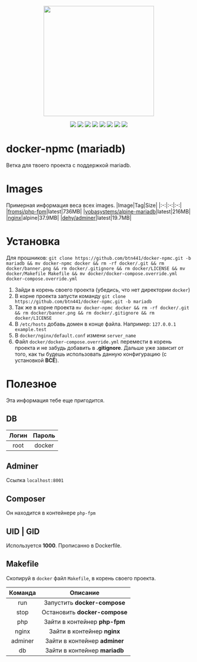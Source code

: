 <p align="center">
  <img src="https://raw.githubusercontent.com/btn441/docker-npmc/mariadb/banner.png" width="300"/>
</p>
<p align="center">
  <a href="https://rocketfirm.com"><img src="https://img.shields.io/badge/rocketfirm-site-red"/></a>
  <img src="https://img.shields.io/github/license/btn441/docker-npmc"/>
  <img src="https://img.shields.io/github/repo-size/btn441/docker-npmc"/>
  <img src="https://img.shields.io/badge/docker--compose-v3.7-blueviolet"/>
  <img src="https://img.shields.io/badge/php--fpm-v7.2--fpm-blueviolet"/>
  <img src="https://img.shields.io/badge/nginx-alpine-blueviolet"/>
  <img src="https://img.shields.io/badge/mariadb-alpine-blueviolet"/>
  <img src="https://img.shields.io/badge/adminer-alpine-blueviolet"/>
</p>

# docker-npmc (mariadb)
Ветка для твоего проекта с поддержкой mariadb.

# Images
Примерная информация веса всех images.
|Image|Tag|Size|
|:-:|:-:|:-:|
|[fromsi/php-fpm](https://hub.docker.com/r/fromsi/php-fpm)|latest|736MB|
|[yobasystems/alpine-mariadb](https://hub.docker.com/r/yobasystems/alpine-mariadb)|latest|216MB|
|[nginx](https://hub.docker.com/_/nginx)|alpine|37.9MB|
|[dehy/adminer](https://hub.docker.com/r/dehy/adminer)|latest|19.7MB|

# Установка
Для прошников: ```git clone https://github.com/btn441/docker-npmc.git -b mariadb && mv docker-npmc docker && rm -rf docker/.git && rm docker/banner.png && rm docker/.gitignore && rm docker/LICENSE && mv docker/Makefile Makefile && mv docker/docker-compose.override.yml docker-compose.override.yml```
1. Зайди в корень своего проекта (убедись, что нет директории ```docker```)
2. В корне проекта запусти команду ```git clone https://github.com/btn441/docker-npmc.git -b mariadb```
3. Так же в корне проекта ```mv docker-npmc docker && rm -rf docker/.git && rm docker/banner.png && rm docker/.gitignore && rm docker/LICENSE``` 
4. В ```/etc/hosts``` добавь домен в конце файла. Например: ```127.0.0.1 example.test```
5. В ```docker/nginx/default.conf``` измени ```server_name```
6. Файл ```docker/docker-compose.override.yml``` перемести в корень проекта и не забудь добавить в __.gitignore__.
Дальше уже зависит от того, как ты будешь использовать данную конфигурацию (с установкой __ВСЁ__).

# Полезное
Эта информация тебе еще пригодится.
## DB
|Логин|Пароль|
|:-:|:-:|
|root|docker|

## Adminer
Ссылка ```localhost:8001```

## Composer
Он находится в контейнере ```php-fpm```

## UID | GID
Используется __1000__. Прописанно в Dockerfile.

## Makefile
Скопируй в ```docker``` файл ```Makefile```, в корень своего проекта.

|Команда|Описание|
|:-:|:-:|
|run|Запустить __docker-compose__|
|stop|Остановить __docker-compose__|
|php|Зайти в контейнер __php-fpm__|
|nginx|Зайти в контейнер __nginx__|
|adminer|Зайти в контейнер __adminer__|
|db|Зайти в контейнер __mariadb__|

